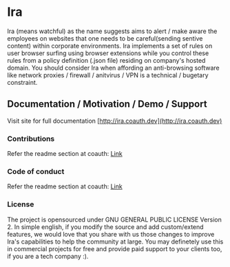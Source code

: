 # Ira

Ira (means watchful) as the name suggests aims to alert / make aware the employees on websites that one needs to be careful(sending sentive content) within corporate environments. Ira implements a set of rules on user browser surfing using browser extensions while you control these rules from a policy definition (.json file) residing on company's hosted domain. You should consider Ira when affording an anti-browsing software like network proxies / firewall / anitvirus / VPN is a technical / bugetary constraint.

## Documentation / Motivation / Demo / Support

Visit site for full documentation [http://ira.coauth.dev](http://ira.coauth.dev)


### Contributions
Refer the readme section at coauth: [Link](https://github.com/coauth)

### Code of conduct
Refer the readme section at coauth: [Link](https://github.com/coauth)


### License
The project is opensourced under GNU GENERAL PUBLIC LICENSE Version 2. In simple english, if you modify the source and add custom/extend features, we would love that you share with us those changes to improve Ira's capabilities to help the community at large. You may definetely use this in commercial projects for free and provide paid support to your clients too, if you are a tech company :).
